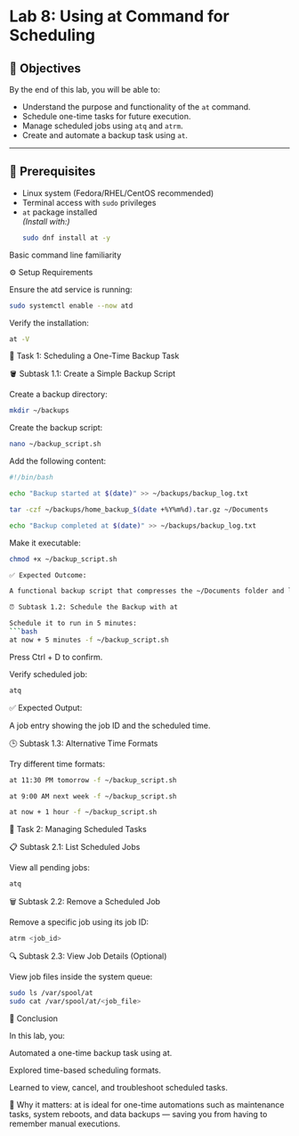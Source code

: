 # Lab 8: Using at Command for Scheduling

## 🎯 Objectives
By the end of this lab, you will be able to:
- Understand the purpose and functionality of the `at` command.
- Schedule one-time tasks for future execution.
- Manage scheduled jobs using `atq` and `atrm`.
- Create and automate a backup task using `at`.

---

## 🧰 Prerequisites
- Linux system (Fedora/RHEL/CentOS recommended)
- Terminal access with `sudo` privileges
- `at` package installed  
  *(Install with:)*  
  ```bash
  sudo dnf install at -y

Basic command line familiarity

⚙️ Setup Requirements

Ensure the atd service is running:
 ```bash
sudo systemctl enable --now atd
  ```
Verify the installation:
 ```bash
at -V
 ```
🧩 Task 1: Scheduling a One-Time Backup Task

🪣 Subtask 1.1: Create a Simple Backup Script

Create a backup directory:
 ```bash
mkdir ~/backups
```
Create the backup script:
 ```bash
nano ~/backup_script.sh
```
Add the following content:
 ```bash
#!/bin/bash

echo "Backup started at $(date)" >> ~/backups/backup_log.txt

tar -czf ~/backups/home_backup_$(date +%Y%m%d).tar.gz ~/Documents

echo "Backup completed at $(date)" >> ~/backups/backup_log.txt
```
Make it executable:
 ```bash
chmod +x ~/backup_script.sh

✅ Expected Outcome:

A functional backup script that compresses the ~/Documents folder and logs start/end times.

⏰ Subtask 1.2: Schedule the Backup with at

Schedule it to run in 5 minutes:
 ```bash
at now + 5 minutes -f ~/backup_script.sh
```
Press Ctrl + D to confirm.

Verify scheduled job:
 ```bash
atq
```
✅ Expected Output:

A job entry showing the job ID and the scheduled time.

🕒 Subtask 1.3: Alternative Time Formats

Try different time formats:
 ```bash
at 11:30 PM tomorrow -f ~/backup_script.sh
```
 ```bash
at 9:00 AM next week -f ~/backup_script.sh
```
```bash
at now + 1 hour -f ~/backup_script.sh
```
🧭 Task 2: Managing Scheduled Tasks

📋 Subtask 2.1: List Scheduled Jobs

View all pending jobs:
 ```bash
atq
```
🗑️ Subtask 2.2: Remove a Scheduled Job

Remove a specific job using its job ID:
 ```bash
atrm <job_id>
```
🔍 Subtask 2.3: View Job Details (Optional)

View job files inside the system queue:
 ```bash
sudo ls /var/spool/at
sudo cat /var/spool/at/<job_file>
```
🏁 Conclusion

In this lab, you:

Automated a one-time backup task using at.

Explored time-based scheduling formats.

Learned to view, cancel, and troubleshoot scheduled tasks.

🧠 Why it matters:
at is ideal for one-time automations such as maintenance tasks, system reboots, and data backups — saving you from having to remember manual executions.
